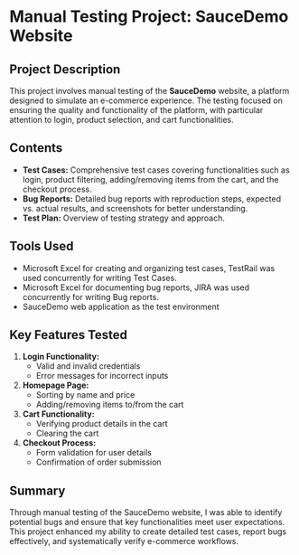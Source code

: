 # Manual Testing Project: SauceDemo Website

## Project Description
This project involves manual testing of the **SauceDemo** website, a platform designed to simulate an e-commerce experience. The testing focused on ensuring the quality and functionality of the platform, with particular attention to login, product selection, and cart functionalities.

## Contents
- **Test Cases:** Comprehensive test cases covering functionalities such as login, product filtering, adding/removing items from the cart, and the checkout process.
- **Bug Reports:** Detailed bug reports with reproduction steps, expected vs. actual results, and screenshots for better understanding.
- **Test Plan:** Overview of testing strategy and approach.

## Tools Used
- Microsoft Excel for creating and organizing test cases, TestRail was used concurrently for writing Test Cases.
- Microsoft Excel for documenting bug reports, JIRA was used concurrently for writing Bug reports.
- SauceDemo web application as the test environment

## Key Features Tested
1. **Login Functionality:**
   - Valid and invalid credentials
   - Error messages for incorrect inputs
2. **Homepage Page:**
   - Sorting by name and price
   - Adding/removing items to/from the cart
3. **Cart Functionality:**
   - Verifying product details in the cart
   - Clearing the cart
4. **Checkout Process:**
   - Form validation for user details
   - Confirmation of order submission

## Summary
Through manual testing of the SauceDemo website, I was able to identify potential bugs and ensure that key functionalities meet user expectations. This project enhanced my ability to create detailed test cases, report bugs effectively, and systematically verify e-commerce workflows.

